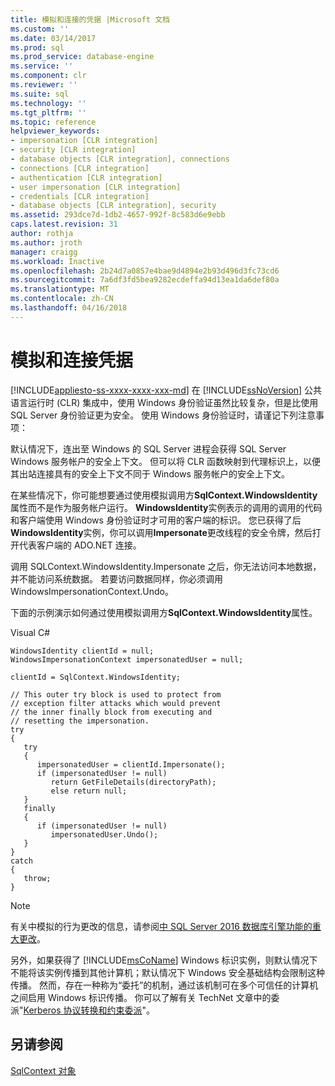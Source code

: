 ```yaml
---
title: 模拟和连接的凭据 |Microsoft 文档
ms.custom: ''
ms.date: 03/14/2017
ms.prod: sql
ms.prod_service: database-engine
ms.service: ''
ms.component: clr
ms.reviewer: ''
ms.suite: sql
ms.technology: ''
ms.tgt_pltfrm: ''
ms.topic: reference
helpviewer_keywords:
- impersonation [CLR integration]
- security [CLR integration]
- database objects [CLR integration], connections
- connections [CLR integration]
- authentication [CLR integration]
- user impersonation [CLR integration]
- credentials [CLR integration]
- database objects [CLR integration], security
ms.assetid: 293dce7d-1db2-4657-992f-8c583d6e9ebb
caps.latest.revision: 31
author: rothja
ms.author: jroth
manager: craigg
ms.workload: Inactive
ms.openlocfilehash: 2b24d7a0857e4bae9d4894e2b93d496d3fc73cd6
ms.sourcegitcommit: 7a6df3fd5bea9282ecdeffa94d13ea1da6def80a
ms.translationtype: MT
ms.contentlocale: zh-CN
ms.lasthandoff: 04/16/2018
---
```

# <a name="impersonation-and-credentials-for-connections"></a>模拟和连接凭据
[!INCLUDE[appliesto-ss-xxxx-xxxx-xxx-md](../../../includes/appliesto-ss-xxxx-xxxx-xxx-md.md)]
  在 [!INCLUDE[ssNoVersion](../../../includes/ssnoversion-md.md)] 公共语言运行时 (CLR) 集成中，使用 Windows 身份验证虽然比较复杂，但是比使用 SQL Server 身份验证更为安全。 使用 Windows 身份验证时，请谨记下列注意事项：  
  
 默认情况下，连出至 Windows 的 SQL Server 进程会获得 SQL Server Windows 服务帐户的安全上下文。 但可以将 CLR 函数映射到代理标识上，以便其出站连接具有的安全上下文不同于 Windows 服务帐户的安全上下文。  
  
 在某些情况下，你可能想要通过使用模拟调用方**SqlContext.WindowsIdentity**属性而不是作为服务帐户运行。 **WindowsIdentity**实例表示的调用的调用的代码和客户端使用 Windows 身份验证时才可用的客户端的标识。 您已获得了后**WindowsIdentity**实例，你可以调用**Impersonate**更改线程的安全令牌，然后打开代表客户端的 ADO.NET 连接。  
  
 调用 SQLContext.WindowsIdentity.Impersonate 之后，你无法访问本地数据，并不能访问系统数据。 若要访问数据同样，你必须调用 WindowsImpersonationContext.Undo。  
  
 下面的示例演示如何通过使用模拟调用方**SqlContext.WindowsIdentity**属性。  
  
 Visual C#  
  
```  
WindowsIdentity clientId = null;  
WindowsImpersonationContext impersonatedUser = null;  
  
clientId = SqlContext.WindowsIdentity;  
  
// This outer try block is used to protect from   
// exception filter attacks which would prevent  
// the inner finally block from executing and   
// resetting the impersonation.  
try  
{  
   try  
   {  
      impersonatedUser = clientId.Impersonate();  
      if (impersonatedUser != null)  
         return GetFileDetails(directoryPath);  
         else return null;  
   }  
   finally  
   {  
      if (impersonatedUser != null)  
         impersonatedUser.Undo();  
   }  
}  
catch  
{  
   throw;  
}  
```  
  
> [!NOTE]  
>  有关中模拟的行为更改的信息，请参阅[中 SQL Server 2016 数据库引擎功能的重大更改](../../../database-engine/breaking-changes-to-database-engine-features-in-sql-server-2016.md)。  
  
 另外，如果获得了 [!INCLUDE[msCoName](../../../includes/msconame-md.md)] Windows 标识实例，则默认情况下不能将该实例传播到其他计算机；默认情况下 Windows 安全基础结构会限制这种传播。 然而，存在一种称为“委托”的机制，通过该机制可在多个可信任的计算机之间启用 Windows 标识传播。 你可以了解有关 TechNet 文章中的委派"[Kerberos 协议转换和约束委派](http://go.microsoft.com/fwlink/?LinkId=50419)"。  
  
## <a name="see-also"></a>另请参阅  
 [SqlContext 对象](../../../relational-databases/clr-integration-data-access-in-process-ado-net/sqlcontext-object.md)  
  
  
